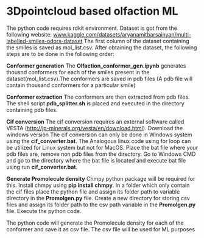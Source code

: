 # 3Dpointcloud based olfaction ML
The python code requires rdkit environment. Dataset is got from the following website: www.kaggle.com/datasets/aryanamitbarsainyan/multi-labelled-smiles-odors-dataset
The first column of the dataset containing the smiles is saved as mol_list.csv. After obtaining the dataset, the following steps are to be done in the following order:

**Conformer generation**
The **Olfaction_conformer_gen.ipynb** generates thousnd conformers for each of the smiles present in the dataset(mol_list.csv).The conformers are saved in pdb files (A pdb file will contain thousand conformers for a particular smile)

**Conformer extraction**
The conformers are then extracted from pdb files. The shell script **pdb_splitter.sh** is placed and executed in the directory containing pdb files. 

**Cif conversion**
The cif conversion requires an external software called VESTA (http://jp-minerals.org/vesta/en/download.html). Download the windows version The cif conversion can only be done in Windows system using the **cif_converter.bat**. The Analogous linux code using for loop can be utilized for Linux system but not for MacOS. Place the bat file where your pdb files are, remove non pdb files from the directory. Go to Windows CMD and go to the directory where the bat file is located and execute bat file using run **cif_converter.bat**.

**Generate Promolecule density**
Chmpy python package will be required for this. Install chmpy using **pip install chmpy**. In a folder which only contain the cif files place the python file and assign its folder path to variable directory in the **Promolgen.py** file. Create a new directory for storing csv files and assign its folder path to the csv path variable in the **Promolgen.py** file. Execute the python code.

The python code will generate the Promolecule density for each of the conformer and save it as csv file. The csv file will be used for ML purposes


